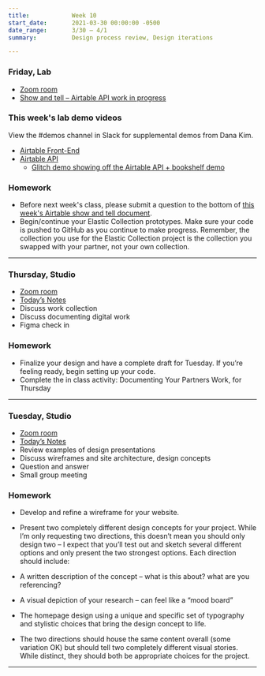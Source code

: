 ```yaml
---
title:            Week 10
start_date:       2021-03-30 00:00:00 -0500
date_range:       3/30 – 4/1
summary:          Design process review, Design iterations

---
```


### Friday, Lab
- [Zoom room](https://newschool.zoom.us/j/3928062190)
- [Show and tell – Airtable API work in progress](https://paper.dropbox.com/doc/CI-Lab-Week-10-Airtable-show-and-tell--BIATXSIshSyc~91llK9AfbnUAg-29Nk4Gamc8d2ZjvDWXbS0)

### This week's lab demo videos
View the #demos channel in Slack for supplemental demos from Dana Kim.

- [Airtable Front-End](https://vimeo.com/515894979)
- [Airtable API](https://vimeo.com/515890927)
  - [Glitch demo showing off the Airtable API + bookshelf demo](https://glitch.com/edit/#!/interaction-lab-bookshelf)

### Homework
- Before next week's class, please submit a question to the bottom of [this week's Airtable show and tell document](https://paper.dropbox.com/doc/CI-Lab-Week-10-Airtable-show-and-tell--BIATXSIshSyc~91llK9AfbnUAg-29Nk4Gamc8d2ZjvDWXbS0#:uid=783673421421613703284050&h2=Questions-for-next-week).
- Begin/continue your Elastic Collection prototypes. Make sure your code is pushed to GitHub as you continue to make
  progress. Remember, the collection you use for the Elastic Collection project is the collection you swapped with
  your partner, not your own collection.

---

### Thursday, Studio
- [Zoom room](https://newschool.zoom.us/my/nikafisher)
- [Today&rsquo;s Notes](https://paper.dropbox.com/doc/Parsons-Week-10b-Elastic-Collections-Continue-Sophomore-Work-Collection-Documenting-Work--BH9BFnBx8_CTTGzZjYs2vNS4AQ-fUKXyRNAmXZAiOnM8IZwG)
- Discuss work collection
- Discuss documenting digital work
- Figma check in

### Homework
- Finalize your design and have a complete draft for Tuesday. If you&rsquo;re feeling ready, begin setting up your code.
- Complete the in class activity: Documenting Your Partners Work, for Thursday

---


### Tuesday, Studio
- [Zoom room](https://newschool.zoom.us/my/nikafisher)
- [Today&rsquo;s Notes](https://paper.dropbox.com/doc/Parsons-Week-10a-Elastic-Collections-Continue--BHxA78rM5BgM1jPKVIWxs~cHAQ-ZnwUnSCUIMLhozwdBLb4P)
- Review examples of design presentations
- Discuss wireframes and site architecture, design concepts
- Question and answer
- Small group meeting

### Homework
- Develop and refine a wireframe for your website.
- Present two completely different design concepts for your project. While I’m only requesting two directions, this doesn’t mean you should only design two – I expect that you’ll test out and sketch several different options and only present the two strongest options. Each direction should include:

- A written description of the concept – what is this about? what are you referencing?
- A visual depiction of your research – can feel like a “mood board”
- The homepage design using a unique and specific set of typography and stylistic choices that bring the design concept to life.
- The two directions should house the same content overall (some variation OK) but should tell two completely different visual stories. While distinct, they should both be appropriate choices for the project.

---
